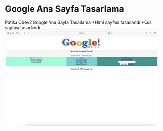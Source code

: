 # Google Ana Sayfa Tasarlama
Patika Ödev2 Google Ana Sayfa Tasarlama
*Html sayfası tasarlandı
*Css sayfası tasarlandı
![Ekran Resmi](screen-shot.png)
